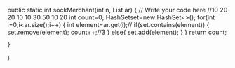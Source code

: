  public static int sockMerchant(int n, List<Integer> ar) {
    // Write your code here
    //10 20 20 10 10 30 50 10 20
    int count=0;
    HashSet<Integer>set=new HashSet<>();
    for(int i=0;i<ar.size();i++)
    {
        int element=ar.get(i);//
        if(set.contains(element))
        {
            set.remove(element);
            count++;//3
        }
        else{
            set.add(element);
        }
    }
    return count;

    }

}
